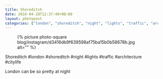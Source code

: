 ```yaml
---
title: Shoreditch
date: 2016-04-28T12:37:49+00:00
layout: photopost
categories: ["london", "shoreditch", "night", "lights", "traffic", "architecture", "citylife", "photos", "instagram"]
---
```


<figure class="photo photo--square">
  {% picture photo-square blog/instagram/d3416db9f639598af75ba15b0b58678b.jpg alt="" %}
</figure>

Shoreditch
#london #shoreditch #night #lights #traffic #architecture #citylife

London can be so pretty at night

